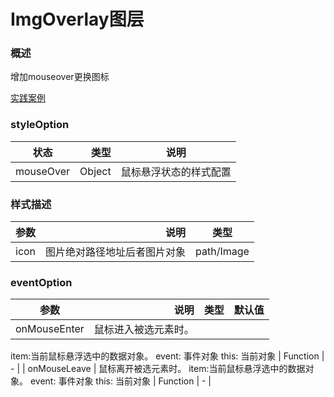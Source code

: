 # ImgOverlay图层

### 概述

增加mouseover更换图标

[实践案例](https://smartdata.b0.upaiyun.com/inmap/examples/ImgOverlay-formatter.html ':include :type=iframe width=100% height=600px')


### styleOption

| 状态        | 类型   |  说明  |
| --------   | -----:  | :----:  |
| mouseOver    | Object |   鼠标悬浮状态的样式配置    |


### 样式描述

| 参数        | 说明   |  类型  |
| --------   | -----:  | :----:  |
| icon    | 图片绝对路径地址后者图片对象 |   path/Image    |

### eventOption

| 参数        | 说明   |  类型  |  默认值  |
| --------   | -----:  | :----:  | :----:  |
| onMouseEnter    | 鼠标进入被选元素时。 
item:当前鼠标悬浮选中的数据对象。 
event: 事件对象 
this: 当前对象 |   Function    |     -     |
| onMouseLeave    | 鼠标离开被选元素时。 
item:当前鼠标悬浮选中的数据对象。 
event: 事件对象 
this: 当前对象 |   Function    |     -     |